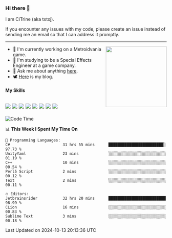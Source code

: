 ### Hi there 👋

I am CiTrine (aka txtxj).

If you encounter any issues with my code, please create an issue instead of sending me an email so that I can address it promptly.

---

<img align="right" height="190" src="http://github-profile-summary-cards.vercel.app/api/cards/stats?username=txtxj&theme=vue">

- 🌱 I'm currently working on a Metroidvania game.
- 📖 I'm studying to be a Special Effects Engineer at a game company.
- 💬 Ask me about anything [here](https://github.com/txtxj/txtxj/issues).
- 🕊️ [Here](https://txtxj.top) is my blog.

#### My Skills

![](https://img.shields.io/badge/Unity-000000?logo=unity&logoColor=fff)
![](https://img.shields.io/badge/C%23-239120?logo=csharp&logoColor=fff)
![](https://img.shields.io/badge/Python-3e74a2?logo=python&logoColor=fff)
![](https://img.shields.io/badge/C++-65318e?logo=cplusplus&logoColor=fff)
![](https://img.shields.io/badge/C-5654a2?logo=c&logoColor=fff)
![](https://img.shields.io/badge/Vue-4FC08D?logo=vuedotjs&logoColor=fff)
![](https://img.shields.io/badge/Blender-f5792a?logo=blender&logoColor=fff)
![](https://img.shields.io/badge/MS%20SQL-cc2927?logo=microsoftsqlserver&logoColor=fff)
---

<!--START_SECTION:waka-->
![Code Time](http://img.shields.io/badge/Code%20Time-2%2C111%20hrs%2040%20mins-blue)

📊 **This Week I Spent My Time On** 

```text
💬 Programming Languages: 
C#                       31 hrs 55 mins      ████████████████████████░   97.73 % 
UnityYaml                23 mins             ░░░░░░░░░░░░░░░░░░░░░░░░░   01.19 % 
C++                      10 mins             ░░░░░░░░░░░░░░░░░░░░░░░░░   00.54 % 
Perl5 Script             2 mins              ░░░░░░░░░░░░░░░░░░░░░░░░░   00.12 % 
Text                     2 mins              ░░░░░░░░░░░░░░░░░░░░░░░░░   00.11 % 

🔥 Editors: 
Jetbrainsrider           32 hrs 20 mins      █████████████████████████   98.99 % 
CLion                    16 mins             ░░░░░░░░░░░░░░░░░░░░░░░░░   00.83 % 
Sublime Text             3 mins              ░░░░░░░░░░░░░░░░░░░░░░░░░   00.18 % 
```


 Last Updated on 2024-10-13 20:13:36 UTC
<!--END_SECTION:waka-->
